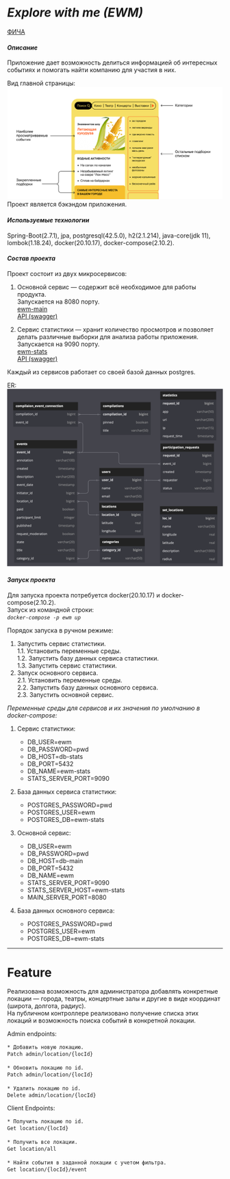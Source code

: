 # _Explore with me (EWM)_

[ФИЧА](#feature)

#### _Описание_

Приложение дает возможность делиться информацией об интересных событиях и помогать найти компанию для участия в них.

Вид главной страницы:
![Вид главной страницы](./misc/mainpage.png)
Проект является бэкэндом приложения.

#### _Используемые технологии_

Spring-Boot(2.7.1), jpa, postgresql(42.5.0), h2(2.1.214), java-core(jdk 11), lombok(1.18.24),
docker(20.10.17), docker-compose(2.10.2).

#### _Состав проекта_

Проект состоит из двух микросервисов:

1. Основной сервис — содержит всё необходимое для работы продукта.  
   Запускается на 8080 порту.  
   [ewm-main](./ewm-main/README.md)  
   [API (swagger)](https://petstore.swagger.io?url=https://raw.githubusercontent.com/EvgenyGH/java-explore-with-me/feachure_set_locations/ewm-main/ewm-main-service-spec.yaml)

2. Сервис статистики — хранит количество просмотров и позволяет делать различные
   выборки для анализа работы приложения. Запускается на 9090 порту.  
   [ewm-stats](./ewm-stats/README.md)  
   [API (swagger)](https://petstore.swagger.io?url=https://raw.githubusercontent.com/EvgenyGH/java-explore-with-me/main/ewm-stats/ewm-stats-service-spec.json)

Каждый из сервисов работает со своей базой данных postgres.

ER:
![ER](./misc/ER/ER.png)

#### _Запуск проекта_

Для запуска проекта потребуется docker(20.10.17) и docker-compose(2.10.2).  
Запуск из командной строки:  
_`docker-compose -p ewm up`_

Порядок запуска в ручном режиме:

1. Запустить сервис статистики.  
   1.1. Установить переменные среды.  
   1.2. Запустить базу данных сервиса статистики.  
   1.3. Запустить сервис статистики.
2. Запуск основного сервиса.  
   2.1. Установить переменные среды.  
   2.2. Запустить базу данных основного сервиса.  
   2.3. Запустить основной сервис.

_Переменные среды для сервисов и их значения по
умолчанию в docker-compose:_

1. Сервис статистики:
    - DB_USER=ewm
    - DB_PASSWORD=pwd
    - DB_HOST=db-stats
    - DB_PORT=5432
    - DB_NAME=ewm-stats
    - STATS_SERVER_PORT=9090

2. База данных сервиса статистики:
    - POSTGRES_PASSWORD=pwd
    - POSTGRES_USER=ewm
    - POSTGRES_DB=ewm-stats

3. Основной сервис:
    - DB_USER=ewm
    - DB_PASSWORD=pwd
    - DB_HOST=db-main
    - DB_PORT=5432
    - DB_NAME=ewm
    - STATS_SERVER_PORT=9090
    - STATS_SERVER_HOST=ewm-stats
    - MAIN_SERVER_PORT=8080

4. База данных основного сервиса:
    - POSTGRES_PASSWORD=pwd
    - POSTGRES_USER=ewm
    - POSTGRES_DB=ewm-stats

___

# Feature

Реализована возможность для администратора добавлять конкретные локации — города, театры,
концертные залы и другие в виде координат (широта, долгота, радиус).   
На публичном контроллере реализовано получение списка этих локаций и
возможность поиска событий в конкретной локации.  

Admin endpoints: 

    * Добавить новую локацию.
    Patch admin/location/{locId}
    
    * Обновить локацию по id.
    Patch admin/location/{locId}

    * Удалить локацию по id.
    Delete admin/location/{locId}

Client Endpoints:

    * Получить локацию по id.
    Get location/{locId}

    * Получить все локации.
    Get location/all

    * Найти события в заданной локации с учетом фильтра.
    Get location/{locId}/event